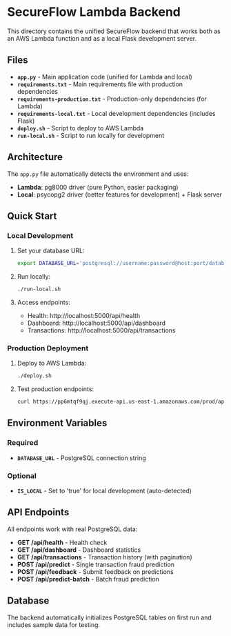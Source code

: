 # SecureFlow Lambda Backend

This directory contains the unified SecureFlow backend that works both as an AWS Lambda function and as a local Flask development server.

## Files

- **`app.py`** - Main application code (unified for Lambda and local)
- **`requirements.txt`** - Main requirements file with production dependencies
- **`requirements-production.txt`** - Production-only dependencies (for Lambda)
- **`requirements-local.txt`** - Local development dependencies (includes Flask)
- **`deploy.sh`** - Script to deploy to AWS Lambda
- **`run-local.sh`** - Script to run locally for development

## Architecture

The `app.py` file automatically detects the environment and uses:
- **Lambda**: pg8000 driver (pure Python, easier packaging)
- **Local**: psycopg2 driver (better features for development) + Flask server

## Quick Start

### Local Development

1. Set your database URL:
   ```bash
   export DATABASE_URL='postgresql://username:password@host:port/database'
   ```

2. Run locally:
   ```bash
   ./run-local.sh
   ```

3. Access endpoints:
   - Health: http://localhost:5000/api/health
   - Dashboard: http://localhost:5000/api/dashboard
   - Transactions: http://localhost:5000/api/transactions

### Production Deployment

1. Deploy to AWS Lambda:
   ```bash
   ./deploy.sh
   ```

2. Test production endpoints:
   ```bash
   curl https://pp6mtqf9qj.execute-api.us-east-1.amazonaws.com/prod/api/health
   ```

## Environment Variables

### Required
- **`DATABASE_URL`** - PostgreSQL connection string

### Optional
- **`IS_LOCAL`** - Set to 'true' for local development (auto-detected)

## API Endpoints

All endpoints work with real PostgreSQL data:

- **GET /api/health** - Health check
- **GET /api/dashboard** - Dashboard statistics
- **GET /api/transactions** - Transaction history (with pagination)
- **POST /api/predict** - Single transaction fraud prediction
- **POST /api/feedback** - Submit feedback on predictions
- **POST /api/predict-batch** - Batch fraud prediction

## Database

The backend automatically initializes PostgreSQL tables on first run and includes sample data for testing.
